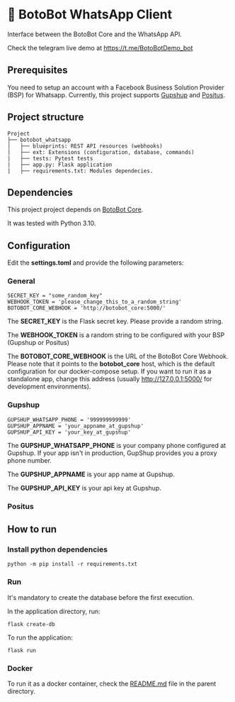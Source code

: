 # 🐬 BotoBot WhatsApp Client
Interface between the BotoBot Core and the WhatsApp API.

Check the telegram live demo at https://t.me/BotoBotDemo_bot

## Prerequisites
You need to setup an account with a Facebook Business Solution Provider (BSP) for Whatsapp. Currently, this project supports [Gupshup](https://gupshup.io) and [Positus](https://www.positus.com.br).

## Project structure
```
Project
├── botobot_whatsapp
│   ├── blueprints: REST API resources (webhooks)
|   ├── ext: Extensions (configuration, database, commands)
|   ├── tests: Pytest tests
|   ├── app.py: Flask application
|   ├── requirements.txt: Modules dependecies.
```

## Dependencies
This project project depends on [BotoBot Core](https://github.com/abnatal/botobot/tree/main/core).

It was tested with Python 3.10.

## Configuration
Edit the __settings.toml__ and provide the following parameters:

### General
```
SECRET_KEY = "some_random_key"
WEBHOOK_TOKEN = 'please_change_this_to_a_random_string'
BOTOBOT_CORE_WEBHOOK = 'http://botobot_core:5000/'
```
The __SECRET_KEY__ is the Flask secret key. Please provide a random string.

The __WEBHOOK_TOKEN__ is a random string to be configured with your BSP (Gupshup or Positus)

The __BOTOBOT_CORE_WEBHOOK__ is the URL of the BotoBot Core Webhook. Please note that it points to the __botobot_core__ host, which is the default configuration for our docker-compose setup. If you want to run it as a standalone app, change this address (usually http://127.0.0.1:5000/ for development environments).

### Gupshup
```
GUPSHUP_WHATSAPP_PHONE = '999999999999'
GUPSHUP_APPNAME = 'your_appname_at_gupshup'
GUPSHUP_API_KEY = 'your_key_at_gupshup'
```
The __GUPSHUP_WHATSAPP_PHONE__ is your company phone configured at Gupshup. If your app isn't in production, GupShup provides you a proxy phone number.

The __GUPSHUP_APPNAME__ is your app name at Gupshup.

The __GUPSHUP_API_KEY__ is your api key at Gupshup.

### Positus

## How to run

### Install python dependencies
```
python -m pip install -r requirements.txt
```

### Run
It's mandatory to create the database before the first execution.

In the application directory, run:
```
flask create-db
```
To run the application:
```
flask run
```

### Docker
To run it as a docker container, check the [README.md](https://github.com/abnatal/botobot/tree/main/README.md) file in the parent directory.
